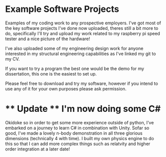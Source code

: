 # Example Software Projects
Examples of my coding work to any prospective employers.  I've got most of the key software projects I've done now uploaded, theres still a bit more to do, specifically I'll try and upload my work related to my raspberry pi speed tester and a nice picture of the hardware!

I've also uploaded some of my engineering design work for anyone interested in my structural engineering capabilities as I've linked my git to my CV.

If you want to try a program the best one would be the demo for my dissertation, this one is the easiest to set up.

Please feel free to download and try my software, however if you intend to use any of it for your own purposes please ask permission.

# ** Update ** I'm now doing some C#

Okidoke so in order to get some more experience outside of python, I've embarked on a journey to learn C# in combination with Unity.  Sofar so good, I've made a lovely n-body demonstration in all three glorious dimensions (technically 4 with time).  I built my own physics engine to do this so that I can add more complex things such as relatvity and higher order integration at a later date!
